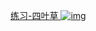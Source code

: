 [练习-四叶草 ![img](file:///C:\Users\z3240\AppData\Local\Temp\SGPicFaceTpBq\17308\3E6F1FB0.png)](../代码/50-四叶草.blend)

